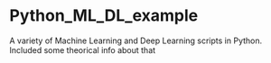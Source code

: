 # Python_ML_DL_example
A variety of Machine Learning and Deep Learning scripts in Python. Included some theorical info about that

